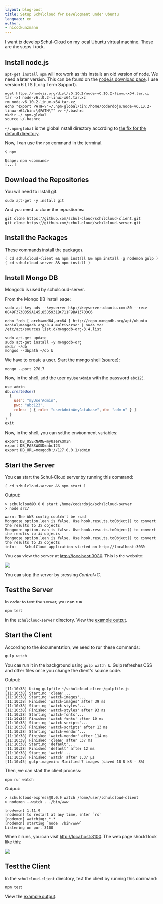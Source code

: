 ```yaml
---
layout: blog-post
title: Setup Schulcloud for Development under Ubuntu
language: en
author:
- niccokunzmann
---
```


I want to develop Schul-Cloud on my local Ubuntu virtual machine.
These are the steps I took.

<!-- more -->

## Install node.js

`apt-get install npm` will not work as this installs an old version of node.
We need a later version.
This can be found on the [node.js download page][node-download].
I use version 6 LTS (Long Term Support).

```shell
wget https://nodejs.org/dist/v6.10.2/node-v6.10.2-linux-x64.tar.xz
tar -xf node-v6.10.2-linux-x64.tar.xz
rm node-v6.10.2-linux-x64.tar.xz
echo "export PATH=\"~/.npm-global/bin:/home/coderdojo/node-v6.10.2-linux-x64/bin:\$PATH\"" >> ~/.bashrc
mkdir ~/.npm-global
source ~/.bashrc
```

`~/.npm-global` is the global install directory according to
[the fix for the default directory][fix-default].

Now, I can use the `npm` command in the terminal.

```shell
$ npm

Usage: npm <command>
[...]
```

## Download the Repositories

You will need to install git.

```shell
sudo apt-get -y install git
```

And you need to clone the repositories:

```
git clone https://github.com/schul-cloud/schulcloud-client.git
git clone https://github.com/schul-cloud/schulcloud-server.git
```

## Install the Packages

These commands install the packages.

```shell
( cd schulcloud-client && npm install && npm install -g nodemon gulp )
( cd schulcloud-server && npm install )
```

## Install Mongo DB

Mongodb is used by schulcloud-server.

From [the Mongo DB install page][mongo-install]:

```shell
sudo apt-key adv --keyserver hkp://keyserver.ubuntu.com:80 --recv 0C49F3730359A14518585931BC711F9BA15703C6

echo "deb [ arch=amd64,arm64 ] http://repo.mongodb.org/apt/ubuntu xenial/mongodb-org/3.4 multiverse" | sudo tee /etc/apt/sources.list.d/mongodb-org-3.4.list

sudo apt-get update
sudo apt-get install -y mongodb-org
mkdir ~/db
mongod --dbpath ~/db &
```

We have to create a user. Start the mongo shell
([source](http://stackoverflow.com/a/38921949/1320237)):

```shell
mongo --port 27017
```

Now, in the shell, add the user `myUserAdmin` with the password `abc123`.

```js
use admin
db.createUser(
  {
    user: "myUserAdmin",
    pwd: "abc123",
    roles: [ { role: "userAdminAnyDatabase", db: "admin" } ]
  }
)
exit
```

Now, in the shell, you can setthe environment variables:

```
export DB_USERNAME=myUserAdmin
export DB_PASSWORD=abc123
export DB_URL=mongodb://127.0.0.1/admin
```

## Start the Server

You can start the Schul-Cloud server by running this command:

```shell
( cd schulcloud-server && npm start )
```

Output:
```
> schulcloud@0.0.0 start /home/coderdojo/schulcloud-server
> node src/

warn: The AWS config couldn't be read
Mongoose option.lean is false. Use hook.results.toObject() to convert the results to JS objects
Mongoose option.lean is false. Use hook.results.toObject() to convert the results to JS objects
Mongoose option.lean is false. Use hook.results.toObject() to convert the results to JS objects
info:    SchulCloud application started on http://localhost:3030
```

You can view the server at <http://localhost:3030>.
This is the website:

![](/assets/img/schulcloud-server-website.png)

You can stop the server by pressing *Control+C*.

## Test the Server

In order to test the server, you can run

```shell
npm test
```

in the `schulcloud-server` directory.
View the [example output][npm-test-server-output].


## Start the Client

According to the [documentation][docu-client-snap], we need to run these commands:

```shell
gulp watch
```
You can run it in the background using `gulp watch &`.
Gulp refreshes CSS and other files once you change the client's source code.

Output: 
```
[11:10:38] Using gulpfile ~/schulcloud-client/gulpfile.js
[11:10:38] Starting 'clean'...
[11:10:38] Starting 'watch-images'...
[11:10:38] Finished 'watch-images' after 39 ms
[11:10:38] Starting 'watch-styles'...
[11:10:38] Finished 'watch-styles' after 93 ms
[11:10:38] Starting 'watch-fonts'...
[11:10:38] Finished 'watch-fonts' after 10 ms
[11:10:38] Starting 'watch-scripts'...
[11:10:38] Finished 'watch-scripts' after 13 ms
[11:10:38] Starting 'watch-vendor'...
[11:10:38] Finished 'watch-vendor' after 114 ms
[11:10:38] Finished 'clean' after 337 ms
[11:10:38] Starting 'default'...
[11:10:38] Finished 'default' after 12 ms
[11:10:38] Starting 'watch'...
[11:10:38] Finished 'watch' after 1.37 μs
[11:10:45] gulp-imagemin: Minified 7 images (saved 18.8 kB - 8%)
```

Then, we can start the client process:

```shell
npm run watch
```
Output: 

```
> schulcloud-express@0.0.0 watch /home/user/schulcloud-client
> nodemon --watch . ./bin/www

[nodemon] 1.11.0
[nodemon] to restart at any time, enter `rs`
[nodemon] watching: *.*
[nodemon] starting `node ./bin/www`
Listening on port 3100
```

When it runs, you can visit <http://localhost:3100>.
The web page should look like this:

![](/assets/img/schulcloud-client-website.png)

## Test the Client

In the `schulcloud-client` directory, test the client by running this command:

```shell
npm test
```

View the [example output][npm-test-client-output].









[docu-client-snap]: https://github.com/schul-cloud/schulcloud-client/tree/543cbb6b6915eb0d7840d2351a0a2f08f15e073b#run
[fix-default]: https://docs.npmjs.com/getting-started/fixing-npm-permissions#option-2-change-npms-default-directory-to-another-directory
[mongo-install]: https://docs.mongodb.com/manual/tutorial/install-mongodb-on-ubuntu/
[node-download]: https://nodejs.org/en/download/
[npm-test-server-output]: /assets/output/schulcloud-server-npm-test-output.txt
[npm-test-client-output]: /assets/output/schulcloud-client-npm-test-output.txt
